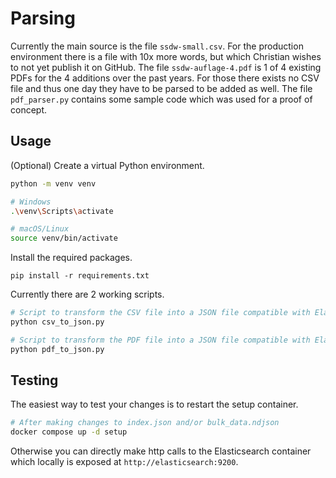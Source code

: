 # Parsing
Currently the main source is the file `ssdw-small.csv`. For the production
environment there is a file with 10x more words, but which Christian wishes to not
yet publish it on GitHub.
The file `ssdw-auflage-4.pdf` is 1 of 4 existing PDFs for the 4 additions over the
past years. For those there exists no CSV file and thus one day they have to be
parsed to be added as well. The file `pdf_parser.py` contains some sample code
which was used for a proof of concept.

## Usage
(Optional) Create a virtual Python environment.
```sh
python -m venv venv

# Windows
.\venv\Scripts\activate

# macOS/Linux
source venv/bin/activate
```

Install the required packages.
```
pip install -r requirements.txt
```
Currently there are 2 working scripts.
```sh
# Script to transform the CSV file into a JSON file compatible with Elasticsearch and the setup script
python csv_to_json.py

# Script to transform the PDF file into a JSON file compatible with Elasticsearch BUT not yet with the setup script
python pdf_to_json.py
```

## Testing
The easiest way to test your changes is to restart the setup container.
```sh
# After making changes to index.json and/or bulk_data.ndjson 
docker compose up -d setup
```
Otherwise you can directly make http calls to the Elasticsearch container which locally is exposed at `http://elasticsearch:9200`.